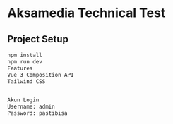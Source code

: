 # Aksamedia Technical Test

## Project Setup
```bash
npm install
npm run dev
Features
Vue 3 Composition API
Tailwind CSS


Akun Login
Username: admin
Password: pastibisa

